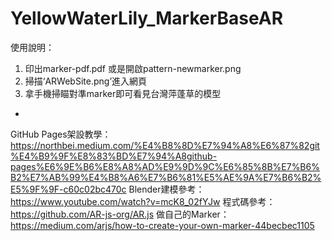 # YellowWaterLily_MarkerBaseAR
使用說明：
1. 印出marker-pdf.pdf 或是開啟pattern-newmarker.png
2. 掃描‘ARWebSite.png’進入網頁
3. 拿手機掃瞄對準marker即可看見台灣萍蓬草的模型
-
GitHub Pages架設教學：https://northbei.medium.com/%E4%B8%8D%E7%94%A8%E6%87%82git%E4%B9%9F%E8%83%BD%E7%94%A8github-pages%E6%9E%B6%E8%A8%AD%E9%9D%9C%E6%85%8B%E7%B6%B2%E7%AB%99%E4%B8%A6%E7%B6%81%E5%AE%9A%E7%B6%B2%E5%9F%9F-c60c02bc470c
Blender建模參考：https://www.youtube.com/watch?v=mcK8_02fYJw
程式碼參考：https://github.com/AR-js-org/AR.js
做自己的Marker：https://medium.com/arjs/how-to-create-your-own-marker-44becbec1105